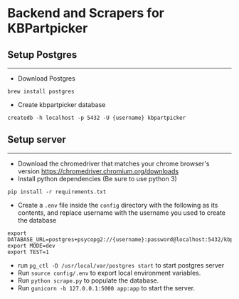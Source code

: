 # Backend and Scrapers for KBPartpicker
## Setup Postgres
---
- Download Postgres
```
brew install postgres
```
- Create kbpartpicker database
```
createdb -h localhost -p 5432 -U {username} kbpartpicker
```
## Setup server
---
- Download the chromedriver that matches your chrome browser's version
https://chromedriver.chromium.org/downloads
- Install python dependencies (Be sure to use python 3)
```
pip install -r requirements.txt
```
- Create a `.env` file inside the `config` directory with the following as its contents, and replace username with the username you used to create the database
```
export DATABASE_URL=postgres+psycopg2://{username}:password@localhost:5432/kbpartpicker
export MODE=dev
export TEST=1
```
- run `pg_ctl -D /usr/local/var/postgres start` to start postgres server
- Run `source config/.env` to export local environment variables.
- Run `python scrape.py` to populate the database.
- Run `gunicorn -b 127.0.0.1:5000 app:app` to start the server.

